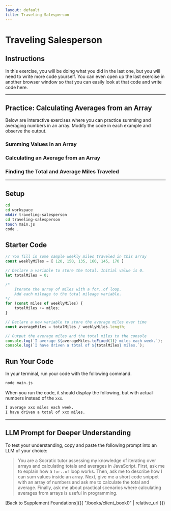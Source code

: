 ```yaml
---
layout: default
title: Traveling Salesperson
---
```


# Traveling Salesperson

## Instructions

In this exercise, you will be doing what you did in the last one, but you will need to write more code yourself. You can even open up the last exercise in another browser window so that you can easily look at that code and write code here.

---

## Practice: Calculating Averages from an Array

Below are interactive exercises where you can practice summing and averaging numbers in an array. Modify the code in each example and observe the output.

### Summing Values in an Array
<script async src="//jsfiddle.net/gczipr/7ojafk92/1/embed/js,result/dark/"></script>

### Calculating an Average from an Array
<script async src="//jsfiddle.net/gczipr/2abn3w48/1/embed/js,result/dark/"></script>

### Finding the Total and Average Miles Traveled
<script async src="//jsfiddle.net/gczipr/8skym4z1/1/embed/js,result/dark/"></script>

---

## Setup

```sh
cd
cd workspace
mkdir traveling-salesperson
cd traveling-salesperson
touch main.js
code .
```

## Starter Code

```js
// You fill in some sample weekly miles traveled in this array
const weeklyMiles = [ 120, 150, 135, 160, 145, 170 ]

// Declare a variable to store the total. Initial value is 0.
let totalMiles = 0;

/*
    Iterate the array of miles with a for..of loop.
    Add each mileage to the total mileage variable.
*/
for (const miles of weeklyMiles) {
    totalMiles += miles;
}

// Declare a new variable to store the average miles over time
const averageMiles = totalMiles / weeklyMiles.length;

// Output the average miles and the total miles to the console
console.log(`I average ${averageMiles.toFixed(1)} miles each week.`);
console.log(`I have driven a total of ${totalMiles} miles.`);
```

## Run Your Code

In your terminal, run your code with the following command.

```sh
node main.js
```

When you run the code, it should display the following, but with actual numbers instead of the `xxx`.

```sh
I average xxx miles each week.
I have driven a total of xxx miles.
```

---

## LLM Prompt for Deeper Understanding

To test your understanding, copy and paste the following prompt into an LLM of your choice:

> You are a Socratic tutor assessing my knowledge of iterating over arrays and calculating totals and averages in JavaScript. First, ask me to explain how a `for..of` loop works. Then, ask me to describe how I can sum values inside an array. Next, give me a short code snippet with an array of numbers and ask me to calculate the total and average. Finally, ask me about practical scenarios where calculating averages from arrays is useful in programming.

[Back to Supplement Foundations]({{ "/books/client_book0" | relative_url }})

